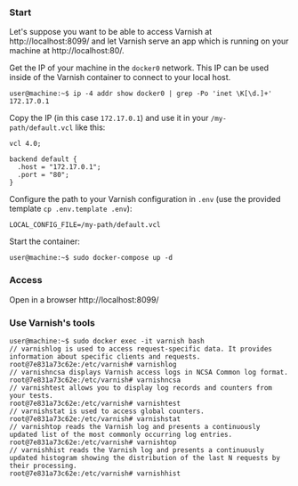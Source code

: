 ### Start
Let's suppose you want to be able to access Varnish at http://localhost:8099/ and let Varnish serve an app which
is running on your machine at http://localhost:80/.

Get the IP of your machine in the `docker0` network. This IP can be used inside of the Varnish container to
connect to your local host.
```console
user@machine:~$ ip -4 addr show docker0 | grep -Po 'inet \K[\d.]+'
172.17.0.1
```

Copy the IP (in this case `172.17.0.1`) and use it in your `/my-path/default.vcl` like this:
```vcl
vcl 4.0;

backend default {
  .host = "172.17.0.1";
  .port = "80";
}
```

Configure the path to your Varnish configuration in `.env` (use the provided template `cp .env.template .env`):
```dotenv
LOCAL_CONFIG_FILE=/my-path/default.vcl
```

Start the container:
```console
user@machine:~$ sudo docker-compose up -d
```

### Access
Open in a browser http://localhost:8099/

### Use Varnish's tools
```console
user@machine:~$ sudo docker exec -it varnish bash
// varnishlog is used to access request-specific data. It provides information about specific clients and requests.
root@7e831a73c62e:/etc/varnish# varnishlog
// varnishncsa displays Varnish access logs in NCSA Common log format.
root@7e831a73c62e:/etc/varnish# varnishncsa
// varnishtest allows you to display log records and counters from your tests.
root@7e831a73c62e:/etc/varnish# varnishtest
// varnishstat is used to access global counters.
root@7e831a73c62e:/etc/varnish# varnishstat
// varnishtop reads the Varnish log and presents a continuously updated list of the most commonly occurring log entries.
root@7e831a73c62e:/etc/varnish# varnishtop
// varnishhist reads the Varnish log and presents a continuously updated histogram showing the distribution of the last N requests by their processing.
root@7e831a73c62e:/etc/varnish# varnishhist
```
